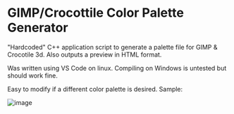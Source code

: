 # GIMP/Crocottile Color Palette Generator
"Hardcoded" C++ application script to generate a palette file for GIMP &amp; Crocotile 3d. Also outputs a preview in HTML format.

Was written using VS Code on linux. Compiling on Windows is untested but should work fine.

Easy to modify if a different color palette is desired. Sample:

![image](https://user-images.githubusercontent.com/2000703/123696356-f640d680-d85b-11eb-9282-2350a1dd99fa.png)
